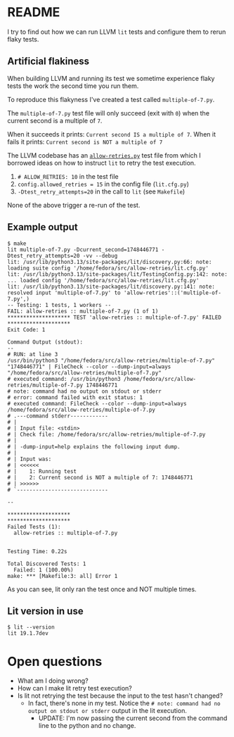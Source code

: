 # README

I try to find out how we can run LLVM `lit` tests and configure them to rerun
flaky tests.

## Artificial flakiness

When building LLVM and running its test we sometime experience flaky tests the
work the second time you run them.

To reproduce this flakyness I've created a test called `multiple-of-7.py`.

The `multiple-of-7.py` test file will only succeed (exit with `0`)
when the current second is a multiple of `7`.

When it succeeds it prints: `Current second IS a multiple of 7`.
When it fails it prints: `Current second is NOT a multiple of 7`

The LLVM codebase has an
[`allow-retries.py`](https://github.com/llvm/llvm-project/blob/main/llvm/utils/lit/tests/allow-retries.py)
test file from which I borrowed ideas on how to instruct `lit` to retry the test execution.

1. `# ALLOW_RETRIES: 10` in the test file
2. `config.allowed_retries = 15` in the config file (`lit.cfg.py`)
3. `-Dtest_retry_attempts=20` in the call to `lit` (see `Makefile`)

None of the above trigger a re-run of the test. 

## Example output

```console
$ make
lit multiple-of-7.py -Dcurrent_second=1748446771 -Dtest_retry_attempts=20 -vv --debug
lit: /usr/lib/python3.13/site-packages/lit/discovery.py:66: note: loading suite config '/home/fedora/src/allow-retries/lit.cfg.py'
lit: /usr/lib/python3.13/site-packages/lit/TestingConfig.py:142: note: ... loaded config '/home/fedora/src/allow-retries/lit.cfg.py'
lit: /usr/lib/python3.13/site-packages/lit/discovery.py:141: note: resolved input 'multiple-of-7.py' to 'allow-retries'::('multiple-of-7.py',)
-- Testing: 1 tests, 1 workers --
FAIL: allow-retries :: multiple-of-7.py (1 of 1)
******************** TEST 'allow-retries :: multiple-of-7.py' FAILED ********************
Exit Code: 1

Command Output (stdout):
--
# RUN: at line 3
/usr/bin/python3 "/home/fedora/src/allow-retries/multiple-of-7.py" "1748446771" | FileCheck --color --dump-input=always "/home/fedora/src/allow-retries/multiple-of-7.py"
# executed command: /usr/bin/python3 /home/fedora/src/allow-retries/multiple-of-7.py 1748446771
# note: command had no output on stdout or stderr
# error: command failed with exit status: 1
# executed command: FileCheck --color --dump-input=always /home/fedora/src/allow-retries/multiple-of-7.py
# .---command stderr------------
# | 
# | Input file: <stdin>
# | Check file: /home/fedora/src/allow-retries/multiple-of-7.py
# | 
# | -dump-input=help explains the following input dump.
# | 
# | Input was:
# | <<<<<<
# |    1: Running test 
# |    2: Current second is NOT a multiple of 7: 1748446771 
# | >>>>>>
# `-----------------------------

--

********************
********************
Failed Tests (1):
  allow-retries :: multiple-of-7.py


Testing Time: 0.22s

Total Discovered Tests: 1
  Failed: 1 (100.00%)
make: *** [Makefile:3: all] Error 1
```

As you can see, lit only ran the test once and NOT multiple times.

## Lit version in use

```console
$ lit --version
lit 19.1.7dev
```

# Open questions

* What am I doing wrong?
* How can I make lit retry test execution?
* Is lit not retrying the test because the input to the test hasn't changed?
  * In fact, there's none in my test. Notice the `# note: command had no output on stdout or stderr`
    output in the lit execution.
    * UPDATE: I'm now passing the current second from the command line to the python and no change.



